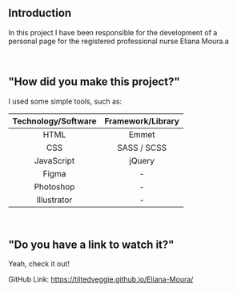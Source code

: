 ## Introduction

In this project I have been responsible for the development of a <br> personal page for the registered professional nurse Eliana Moura.a

<br>

## "How did you make this project?"

I used some simple tools, such as:

<table align='center'>
  <thead>
    <th>Technology/Software</th>
    <th>Framework/Library</th>
  </thead>
  
  <tbody>
    <tr align='center'>
      <td>HTML</td>
      <td>Emmet</td>
    </tr>
    <tr align='center'>
      <td>CSS</td>
      <td>SASS / SCSS</td>
    </tr>
    <tr align='center'>
      <td>JavaScript</td>
      <td>jQuery</td>
    </tr>
    <tr align='center'>
      <td>Figma</td>
      <td> - </td>
    </tr>
    <tr align='center'>
      <td>Photoshop</td>
      <td> - </td>
    </tr>
    <tr align='center'>
      <td>Illustrator</td>
      <td> - </td>
    </tr>
  </tbody>
</table>

<br>

## "Do you have a link to watch it?"

Yeah, check it out!

GitHub Link: https://tiltedveggie.github.io/Eliana-Moura/
